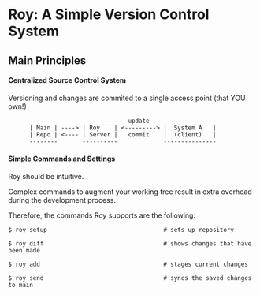 # Roy: A Simple Version Control System

## Main Principles

#### Centralized Source Control System
Versioning and changes are commited to a single access point (that YOU own!)

```
      --------       ----------   update    ---------------
      | Main | ----> | Roy    | <---------> |  System A   |
      | Repo | <---- | Server |   commit    |  (client)   |
      --------       ----------             ---------------
```

#### Simple Commands and Settings
Roy should be intuitive. 

Complex commands to augment your working tree result in extra overhead during 
the development process.

Therefore, the commands Roy supports are the following:
```
$ roy setup                                 # sets up repository

$ roy diff                                  # shows changes that have been made

$ roy add                                   # stages current changes

$ roy send                                  # syncs the saved changes to main
```


